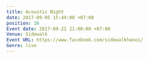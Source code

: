 ```yaml
---
title: Acoustic Night
date: 2017-09-05 15:44:00 +07:00
position: 16
Event date: 2017-09-21 21:00:00 +07:00
Venue: Sidewalk
Event URL: https://www.facebook.com/sidewalkhanoi/
Genre: live
---
```


